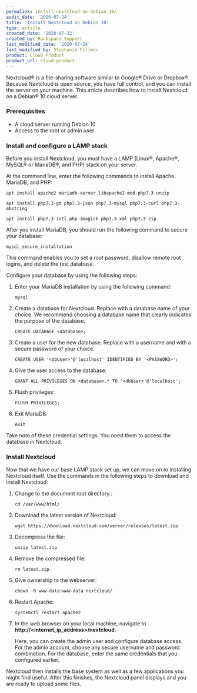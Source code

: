 ```yaml
---
permalink: install-nextcloud-on-debian-10/
audit_date: '2020-07-24'
title: 'Install Nextcloud on Debian 10'
type: article
created_date: '2020-07-22'
created_by: Rackspace Support
last_modified_date: '2020-07-24'
last_modified_by: Stephanie Fillmon
product: Cloud Product
product_url: cloud-product
---
```


Nextcloud&reg; is a file-sharing software similar to Google&reg; Drive or Dropbox&reg;. Because Nextcloud
is open source, you have full control, and you can install the server on your machine. This article
describes how to install Nextcloud on a Debian&reg; 10 cloud server.

### Prerequisites

- A cloud server running Debian 10
- Access to the root or admin user

### Install and configure a LAMP stack

Before you install Nextcloud, you must have a LAMP (Linux&reg;, Apache&reg;, MySQL&reg; or MariaDB&reg;, and PHP) stack on your server.

At the command line, enter the following commands to install Apache, MariaDB, and PHP:

    apt install apache2 mariadb-server libapache2-mod-php7.3 unzip

    apt install php7.3-gd php7.3-json php7.3-mysql php7.3-curl php7.3-mbstring

    apt install php7.3-intl php-imagick php7.3-xml php7.3-zip


After you install MariaDB, you should run the following command to secure your database:

    mysql_secure_installation


This command enables you to set a root password, disallow remote root logins, and delete the test database.

Configure your database by using the following steps:

1. Enter your MariaDB installation by using the following command:

       mysql

2. Create a database for Nextcloud. Replace <database> with a database name of your choice. We
   recommend choosing a database name that clearly indicates the purpose of the database.

       CREATE DATABASE <database>;

3. Create a user for the new database. Replace <dbUser> with a username and <PASSWORD> with a
   secure password of your choice.

       CREATE USER '<dbUser>'@'localhost' IDENTIFIED BY '<PASSWORD>';

4. Give the <dbUser> user access to the <database> database:

       GRANT ALL PRIVILEGES ON <database>.* TO '<dbUser>'@'localhost';

5. Flush privileges:

       FLUSH PRIVILEGES;

6. Exit MariaDB:

       exit

Take note of these credential settings. You need them to access the database in Nextcloud.

### Install Nextcloud

Now that we have our base LAMP stack set up, we can move on to installing Nextcloud itself.
Use the commands in the following steps to download and install Nextcloud:

1. Change to the document root directory.:

       cd /var/www/html/

2. Download the latest version of Nextcloud:

       wget https://download.nextcloud.com/server/releases/latest.zip

3. Decompress the file:

       unzip latest.zip

4. Remove the compressed file:

       rm latest.zip

5. Give ownership to the webserver:

       chown -R www-data:www-data nextcloud/

6. Restart Apache:

       systemctl restart apache2

7. In the web browser on your local machine, navigate to **http://<internet_ip_address>/nextcloud**.

   Here, you can create the admin user and configure database access. For the admin
   account, choose any secure username and password combination. For the database, enter the same
   credentials that you configured earlier. 

Nextcloud then installs the base system as well as a few applications you might find useful. After this
finishes, the Nextcloud panel displays and you are ready to upload some files.
